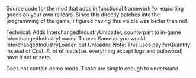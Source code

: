 Source code for the mod that adds in functional framework for exporting goods on your own railcars.
Since this directly patches into the programming of the game, I figured having this visible was better than not.

Technical:
Adds InterchangedIndustryUnloader, counterpart to in-game InterchangedIndustryLoader.
To use: Same as you would InterchangedIndustryLoader, but Unloader.
Note: This uses payPerQuantity instead of Cost. A lot of loads(i.e. everything except logs and pulpwood) have it set to zero.

Does not contain demo mods. Those are simple enough to understand.
